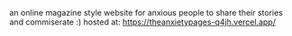 an online magazine style website for anxious people to share their stories and commiserate :)
hosted at: https://theanxietypages-q4jh.vercel.app/
